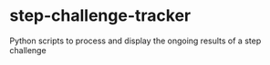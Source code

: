# step-challenge-tracker
Python scripts to process and display the ongoing results of a step challenge
